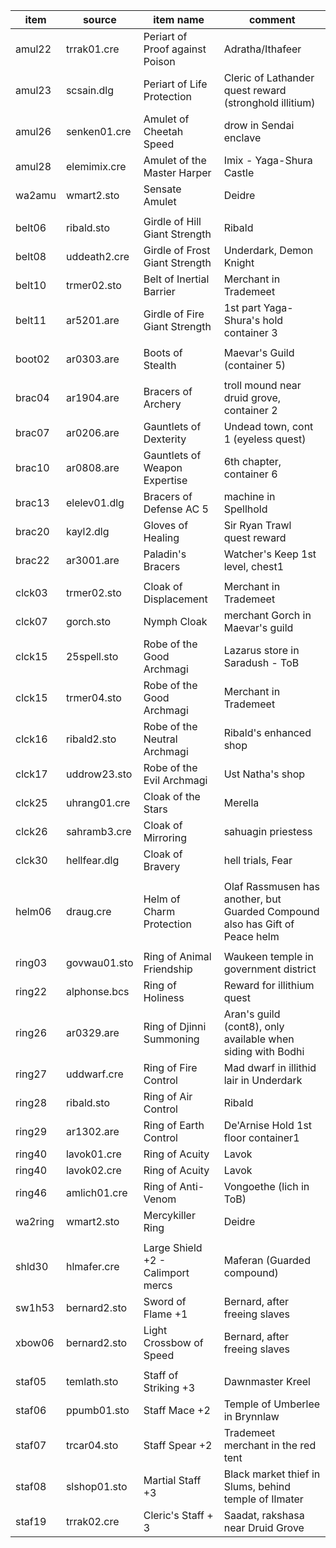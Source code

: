 | item    | source       | item name                         | comment                                                                      |
| ------- | ------------ | --------------------------------- | ---------------------------------------------------------------------------- |
| amul22  | trrak01.cre  | Periart of Proof against Poison   | Adratha/Ithafeer                                                             |
| amul23  | scsain.dlg   | Periart of Life Protection        | Cleric of Lathander quest reward (stronghold illitium)                       |
| amul26  | senken01.cre | Amulet of Cheetah Speed           | drow in Sendai enclave                                                       |
| amul28  | elemimix.cre | Amulet of the Master Harper       | Imix - Yaga-Shura Castle                                                     |
| wa2amu  | wmart2.sto   | Sensate Amulet                    | Deidre                                                                       |
|         |
| belt06  | ribald.sto   | Girdle of Hill Giant Strength     | Ribald                                                                       |
| belt08  | uddeath2.cre | Girdle of Frost Giant Strength    | Underdark, Demon Knight                                                      |
| belt10  | trmer02.sto  | Belt of Inertial Barrier          | Merchant in Trademeet                                                        |
| belt11  | ar5201.are   | Girdle of Fire Giant Strength     | 1st part Yaga-Shura's hold container 3                                       |
|         |
| boot02  | ar0303.are   | Boots of Stealth                  | Maevar's Guild (container 5)                                                 |
|         |
| brac04  | ar1904.are   | Bracers of Archery                | troll mound near druid grove, container 2                                    |
| brac07  | ar0206.are   | Gauntlets of Dexterity            | Undead town, cont 1 (eyeless quest)                                          |
| brac10  | ar0808.are   | Gauntlets of Weapon Expertise     | 6th chapter, container 6                                                     |
| brac13  | elelev01.dlg | Bracers of Defense AC 5           | machine in Spellhold                                                         |
| brac20  | kayl2.dlg    | Gloves of Healing                 | Sir Ryan Trawl quest reward                                                  |
| brac22  | ar3001.are   | Paladin's Bracers                 | Watcher's Keep 1st level, chest1                                             |
|         |
| clck03  | trmer02.sto  | Cloak of Displacement             | Merchant in Trademeet                                                        |
| clck07  | gorch.sto    | Nymph Cloak                       | merchant Gorch in Maevar's guild                                             |
| clck15  | 25spell.sto  | Robe of the Good Archmagi         | Lazarus store in Saradush - ToB                                              |
| clck15  | trmer04.sto  | Robe of the Good Archmagi         | Merchant in Trademeet                                                        |
| clck16  | ribald2.sto  | Robe of the Neutral Archmagi      | Ribald's enhanced shop                                                       |
| clck17  | uddrow23.sto | Robe of the Evil Archmagi         | Ust Natha's shop                                                             |
| clck25  | uhrang01.cre | Cloak of the Stars                | Merella                                                                      |
| clck26  | sahramb3.cre | Cloak of Mirroring                | sahuagin priestess                                                           |
| clck30  | hellfear.dlg | Cloak of Bravery                  | hell trials, Fear                                                            |
|         |
| helm06  | draug.cre    | Helm of Charm Protection          | Olaf Rassmusen has another, but Guarded Compound also has Gift of Peace helm |
|         |
| ring03  | govwau01.sto | Ring of Animal Friendship         | Waukeen temple in government district                                        |
| ring22  | alphonse.bcs | Ring of Holiness                  | Reward for illithium quest                                                   |
| ring26  | ar0329.are   | Ring of Djinni Summoning          | Aran's guild (cont8), only available when siding with Bodhi                  |
| ring27  | uddwarf.cre  | Ring of Fire Control              | Mad dwarf in illithid lair in Underdark                                      |
| ring28  | ribald.sto   | Ring of Air Control               | Ribald                                                                       |
| ring29  | ar1302.are   | Ring of Earth Control             | De'Arnise Hold 1st floor container1                                          |
| ring40  | lavok01.cre  | Ring of Acuity                    | Lavok                                                                        |
| ring40  | lavok02.cre  | Ring of Acuity                    | Lavok                                                                        |
| ring46  | amlich01.cre | Ring of Anti-Venom                | Vongoethe (lich in ToB)                                                      |
| wa2ring | wmart2.sto   | Mercykiller Ring                  | Deidre                                                                       |
|         |
| shld30  | hlmafer.cre  | Large Shield +2 - Calimport mercs | Maferan (Guarded compound)                                                   |
| sw1h53  | bernard2.sto | Sword of Flame +1                 | Bernard, after freeing slaves                                                |
| xbow06  | bernard2.sto | Light Crossbow of Speed           | Bernard, after freeing slaves                                                |
|         |
| staf05  | temlath.sto  | Staff of Striking +3              | Dawnmaster Kreel                                                             |
| staf06  | ppumb01.sto  | Staff Mace +2                     | Temple of Umberlee in Brynnlaw                                               |
| staf07  | trcar04.sto  | Staff Spear +2                    | Trademeet merchant in the red tent                                           |
| staf08  | slshop01.sto | Martial Staff +3                  | Black market thief in Slums, behind temple of Ilmater                        |
| staf19  | trrak02.cre  | Cleric's Staff + 3                | Saadat, rakshasa near Druid Grove                                            |
